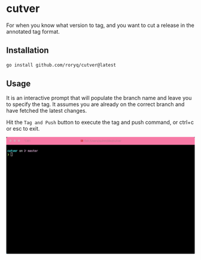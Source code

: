 # cutver

For when you know what version to tag, and you want to cut a release in the annotated tag format.

## Installation
```bash
go install github.com/roryq/cutver@latest
```

## Usage
It is an interactive prompt that will populate the branch name and leave you to specify the tag. 
It assumes you are already on the correct branch and have fetched the latest changes.

Hit the `Tag and Push` button to execute the tag and push command, or ctrl+c or esc to exit.

![demo](demo.gif)